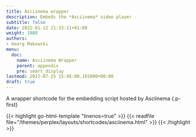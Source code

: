 ```yaml
---
title: Asciinema wrapper
description: Embeds the *Asciinema* video player
subtitle: false
date: 2022-01-12 21:33:11+01:00
weight: 1080
authors:
- Georg Makowski
menu:
  doc:
    name: Asciinema Wrapper
    parent: appendix
    pre: smart_display
lastmod: 2022-07-25 15:48:00.191000+00:00
draft: true
---
```


A wrapper shortcode for the embedding script hosted by Asciinema
{.p-first} <!--more-->

{{< highlight go-html-template "linenos=true" >}}
{{< readfile file="/themes/perplex/layouts/shortcodes/asciinema.html" >}}
{{< /highlight >}}
